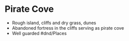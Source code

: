 # Pirate Cove
- Rough island, cliffs and dry grass, dunes
- Abandoned fortress in the cliffs serving as pirate cove
- Well guarded
#dnd/Places